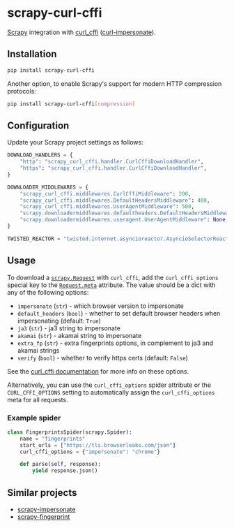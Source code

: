 # scrapy-curl-cffi

[Scrapy][1] integration with [curl_cffi][2] ([curl-impersonate][3]).

## Installation

```sh
pip install scrapy-curl-cffi
```

Another option, to enable Scrapy's support for modern HTTP compression
protocols:

```sh
pip install scrapy-curl-cffi[compression]
```

## Configuration

Update your Scrapy project settings as follows:

```python
DOWNLOAD_HANDLERS = {
    "http": "scrapy_curl_cffi.handler.CurlCffiDownloadHandler",
    "https": "scrapy_curl_cffi.handler.CurlCffiDownloadHandler",
}

DOWNLOADER_MIDDLEWARES = {
    "scrapy_curl_cffi.middlewares.CurlCffiMiddleware": 200,
    "scrapy_curl_cffi.middlewares.DefaultHeadersMiddleware": 400,
    "scrapy_curl_cffi.middlewares.UserAgentMiddleware": 500,
    "scrapy.downloadermiddlewares.defaultheaders.DefaultHeadersMiddleware": None,
    "scrapy.downloadermiddlewares.useragent.UserAgentMiddleware": None,
}

TWISTED_REACTOR = "twisted.internet.asyncioreactor.AsyncioSelectorReactor"
```

## Usage

To download a [`scrapy.Request`][4] with `curl_cffi`, add the
`curl_cffi_options` special key to the [`Request.meta`][5] attribute. The value
should be a dict with any of the following options:

- `impersonate` (`str`) - which browser version to impersonate
- `default_headers` (`bool`) - whether to set default browser headers when
  impersonating (default: `True`)
- `ja3` (`str`) - ja3 string to impersonate
- `akamai` (`str`) - akamai string to impersonate
- `extra_fp` (`str`) - extra fingerprints options, in complement to ja3 and
  akamai strings
- `verify` (`bool`) - whether to verify https certs (default: `False`)

See the [curl_cffi documentation][6] for more info on these options.

Alternatively, you can use the `curl_cffi_options` spider attribute or the
`CURL_CFFI_OPTIONS` setting to automatically assign the `curl_cffi_options` meta
for all requests.

### Example spider

```python
class FingerprintsSpider(scrapy.Spider):
    name = "fingerprints"
    start_urls = ["https://tls.browserleaks.com/json"]
    curl_cffi_options = {"impersonate": "chrome"}

    def parse(self, response):
        yield response.json()
```

## Similar projects

- [scrapy-impersonate](https://github.com/jxlil/scrapy-impersonate)
- [scrapy-fingerprint](https://github.com/tieyongjie/scrapy-fingerprint)

[1]: https://github.com/scrapy/scrapy
[2]: https://github.com/lexiforest/curl_cffi
[3]: https://github.com/lexiforest/curl-impersonate
[4]: https://docs.scrapy.org/en/latest/topics/request-response.html#request-objects
[5]: https://docs.scrapy.org/en/latest/topics/request-response.html#scrapy.Request.meta
[6]: https://curl-cffi.readthedocs.io
